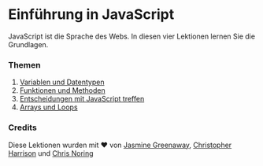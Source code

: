 # Einführung in JavaScript

JavaScript ist die Sprache des Webs. In diesen vier Lektionen lernen Sie die Grundlagen.

### Themen

1. [Variablen und Datentypen](1-Datentypen/README.md)
2. [Funktionen und Methoden](2-functions-methods/README.md)
3. [Entscheidungen mit JavaScript treffen](3-making-decisions/README.md)
4. [Arrays und Loops](4-arrays-loops/README.md)

### Credits

Diese Lektionen wurden mit ♥ ️von [Jasmine Greenaway](https://twitter.com/paladique), [Christopher Harrison](https://twitter.com/geektrainer) und [Chris Noring](https://twitter.com/chris_noring)